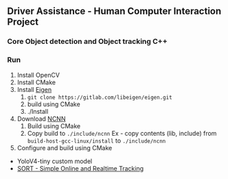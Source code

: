 ## Driver Assistance - Human Computer Interaction Project

### Core Object detection and Object tracking C++

### Run

1. Install OpenCV
2. Install CMake
3. Install [Eigen](https://eigen.tuxfamily.org/index.php?title=Main_Page)
   1. ```git clone https://gitlab.com/libeigen/eigen.git```
   2. build using CMake
   3. ./Install
4. Download [NCNN](https://github.com/Tencent/ncnn)
   1. Build using CMake
   2. Copy build to ```./include/ncnn```
      Ex - copy contents (lib, include) from ```build-host-gcc-linux/install``` to ```./include/ncnn```
5. Configure and build using CMake



* YoloV4-tiny custom model
* [SORT - Simple Online and Realtime Tracking](https://arxiv.org/pdf/1602.00763.pdf)

